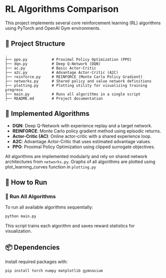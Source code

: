 # RL Algorithms Comparison

This project implements several core reinforcement learning (RL) algorithms using PyTorch and OpenAI Gym environments. 

## 📁 Project Structure

```
.
├── ppo.py           # Proximal Policy Optimization (PPO)
├── dqn.py           # Deep Q-Network (DQN)
├── ac.py            # Basic Actor-Critic
├── a2c.py           # Advantage Actor-Critic (A2C)
├── reinforce.py     # REINFORCE (Monte Carlo Policy Gradient)
├── networks.py      # Shared policy and value network definitions
├── plotting.py      # Plotting utility for visualizing training progress
├── main.py          # Runs all algorithms in a single script
├── README.md        # Project documentation
```

## 🧠 Implemented Algorithms

- **DQN**: Deep Q-Network with experience replay and a target network.
- **REINFORCE**: Monte Carlo policy gradient method using episodic returns.
- **Actor-Critic (AC)**: Online actor-critic with a shared experience loop.
- **A2C**: Advantage Actor-Critic that uses estimated advantage values.
- **PPO**: Proximal Policy Optimization using clipped surrogate objectives.

All algorithms are implemented modularly and rely on shared network architectures from `networks.py`.
Graphs of all algorithms are plotted using plot_learning_curves function in `plotting.py`

## 🚀 How to Run

### 🔁 Run All Algorithms

To run all available algorithms sequentially:

```bash
python main.py
```

This script trains each algorithm and saves reward statistics for visualization.

## 📦 Dependencies

Install required packages with:

```bash
pip install torch numpy matplotlib gymnasium
```
